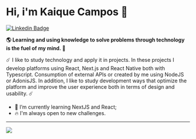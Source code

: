 # Hi, i'm Kaique Campos 👋

[![Linkedin Badge](https://img.shields.io/badge/-Kaique%20Campos-6633cc?style=flat-square&logo=Linkedin&logoColor=white&link=https://www.linkedin.com/in/kaique-campos-9b5408135//)](https://www.linkedin.com/in/kaique-campos-9b5408135/) 

**🌎 Learning and using knowledge to solve problems through technology is the fuel of my mind. 🧠**

☄️ I like to study technology and apply it in projects. In these projects I develop platforms using React, Next.js and React Native both with Typescript. Consumption of external APIs or created by me using NodeJS or AdonisJS. In addition, I like to study development ways that optimize the platform and improve the user experience both in terms of design and usability. ☄️

 - 🔮 I’m currently learning NextJS and React;
 - 🔥  I'm always open to new challenges.

<hr/>

  <a href="https://github.com/anuraghazra/convoychat">
    <img 
         align="center" 
         src="https://github-readme-stats.vercel.app/api/top-langs/?username=KaiqueCampos&layout=compact&theme=shades-of-purple&line_height=27&title_color=8A62DE&bg_color=21212D&&border_color=21212D"
    />
  </a>




